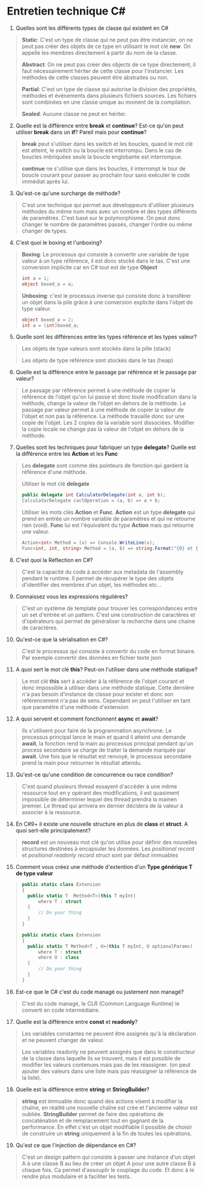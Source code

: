 # Entretien technique C\#

1. Quelles sont les différents types de classe qui existent en C\#

> **Static**: C'est un type de classe qui ne peut pas être instancier, on ne peut pas créer des objets de ce type en utilisant le mot clé **new**. On appelle les membres directement à partir du nom de la classe.
> 
> **Abstract**: On ne peut pas créer des objects de ce type directement, il faut nécessairement hériter de cette classe pour l'instancier. Les méthodes de cette classes peuvent être abstraites ou non.
> 
> **Partial**: C'est un type de classe qui autorise la division des propriétés, méthodes et événements dans plusieurs fichiers sources. Les fichiers sont combinées en une classe unique au moment de la compilation.
> 
> **Sealed**: Aucune classe ne peut en hériter.

2. Quelle est la différence entre **break** et **continue**? Est-ce qu'on peut utiliser **break** dans un **if**? Pareil mais pour **continue**?

> **break** peut s'utiliser dans les switch et les boucles, quand le mot clé est atteint, le switch ou la boucle est interrompu. Dans le cas de boucles imbriquées seule la boucle englobante est interrompue.
> 
> **continue** ne s'utilise que dans les boucles, il interrompt le tour de boucle courant pour passer au prochain tour sans exécuter le code immédiat après lui.

3. Qu'est-ce qu'une surcharge de méthode?

> C'est une technique qui permet aux développeurs d'utiliser plusieurs méthodes du même nom mais avec un nombre et des types différents de paramètres. C'est basé sur le polymorphisme. On peut donc changer le nombre de paramètres passés, changer l'ordre ou même changer de types.

4. C'est quoi le boxing et l'unboxing?

> **Boxing**: Le processus qui consiste à convertir une variable de type valeur à un type référence, il est donc stocké dans le tas. C'est une conversion implicite car en C# tout est de type **Object**
>
> ```csharp
> int a = 1;
> object boxed_a = a;
> ```
> **Unboxing**: c'est le processus inverse qui consiste donc à transférer un objet dans la pile grâce à une conversion explicite dans l'objet de type valeur.
>
> ```csharp
> object boxed_a = 2;
> int a = (int)boxed_a;
> ```

5. Quelle sont les différences entre les types référence et les types valeur?

> Les objets de type valeurs sont stockés dans la pille (stack)
> 
> Les objets de type référence sont stockés dans le tas (heap)

6. Quelle est la différence entre le passage par référence et le passage par valeur?

> Le passage par référence permet à une méthode de copier la référence de l'objet qu'on lui passe et donc toute modification dans la méthode, change la valeur de l'objet en dehors de la méthode.
> Le passage par valeur permet à une méthode de copier la valeur de l'objet et non pas la référence. La méthode travaille donc sur une copie de l'objet. Les 2 copies de la variable sont dissociées. Modifier la copie locale ne change pas la valeur de l'objet en dehors de la méthode.

7. Quelles sont les techniques pour fabriquer un type **delegate**? Quelle est la différence entre les **Action** et les **Func**

> Les **delegate** sont comme des pointeurs de fonction qui gardent la référence d'une méthode.
> 
> Utiliser le mot clé **delegate**
>
> ```csharp
> public delegate int CalculatorDelegate(int a, int b);
> CalculatorDelegate caclOperation = (a, b) => a + b;
> ```
>
> Utiliser les mots clés **Action** et **Func**. **Action** est un type **delegate** qui prend en entrée un nombre variable de paramètres et qui ne retourne rien (void). **Func** lui est l'équivalent du type **Action** mais qui retourne une valeur.
>
> ```csharp
> Action<int> Method = (x) => Console.WriteLine(x);
> Func<int, int, string> Method = (a, b) => string.Format("{0} et {1} sont des entiers", a, b);
> ```

8. C'est quoi la Réflection en C\#?

> C'est la capacité du code à accéder aux metadata de l'assembly pendant le runtime. Il permet de récupérer le type des objets d'identifier des membres d'un objet, les méthodes etc...

9. Connaissez vous les expressions régulières?

> C'est un système de template pour trouver les correspondances entre un set d'entrée et un pattern. C'est une construction de caractères et d'opérateurs qui permet de généraliser la recherche dans une chaine de caractères.

10. Qu'est-ce que la sérialisation en C\#?

> C'est le processus qui consiste à convertir du code en format binaire. Par exemple convertir des données en fichier texte json

11. A quoi sert le mot clé **this**? Peut-on l'utiliser dans une méthode statique?

> Le mot clé **this** sert à accéder à la référence de l'objet courant et donc impossible à utiliser dans une méthode statique. Cette dernière n'a pas besoin d'instance de classe pour exister et donc son référencement n'a pas de sens. Cependant on peut l'utiliser en tant que paramètre d'une méthode d'extension

12. A quoi servent et comment fonctionnent **async** et **await**?

> Ils s'utilisent pour faire de la programmation asynchrone. Le processus principal lance le main et quand il atteint une demande **await**, la fonction rend la main au processus principal pendant qu'un process secondaire se charge de traiter la demande marquée par **await**. Une fois que le résultat est renvoyé, le processus secondaire prend la main pour retourner le résultat attendu.

13. Qu'est-ce qu'une condition de concurrence ou race condition?

> C'est quand plusieurs thread essayent d'accéder à une même ressource tout en y opérant des modifications, il est quasiment impossible de déterminer lequel des thread prendra la mainen premier. Le thread qui arrivera en dernier décidera de la valeur à associer à la ressource.

14. En C\#9+ il existe une nouvelle structure en plus de **class** et **struct**. A quoi sert-elle principalement?

> **record** est un nouveau mot clé qu'on utilise pour définir des nouvelles structures destinées à encapsuler les données.
> Les *positional record* et *positional readonly record struct* sont par défaut immuables

15. Comment vous créez une méthode d'extention d'un **Type générique T de type valeur**

> ```csharp
> public static class Extension
> {
>   public static T  Method<T>(this T myInt) 
>       where T : struct
>   {
>       // Do your thing
>   }
> }
> ```
>
> ```csharp
> public static class Extension
> {
>   public static T Method<T , U>(this T myInt, U optionalParams) 
>       where T : struct
>       where U : class
>   {
>       // Do your thing
>   }
> }
> ```

16. Est-ce que le C# c'est du code managé ou justement non managé?

> C'est du code managé, le CLR (Common Language Runtime) le converti en code intermédiaire.

17. Quelle est la différence entre **const** et **readonly**?

> Les variables constantes ne peuvent être assignés qu'à la déclaration et ne peuvent changer de valeur.
>
> Les variables readonly ne peuvent assignés que dans le constructeur de la classe dans laquelle ils se trouvent, mais il est possible de modifier les valeurs contenues mais pas de les réassigner. (on peut ajouter des valeurs dans une liste mais pas réassigner la référence de la liste).

18. Quelle est la différence entre **string** et **StringBuilder**?

> **string** est immuable donc quand des actions visent à modifier la chaîne, en réalité une nouvelle chaîne est crée et l'ancienne valeur est oubliée.
> **StringBuilder** permet de faire des opérations de concaténation et de remplacement tout en gagnant de la performance. En effet c'est un objet modifiable il possible de choisir de construire un **string** uniquement à la fin de toutes les opérations.

19. Qu'est ce que l'injection de dépendance en C\#?

> C'est un design pattern qui consiste à passer une instance d'un objet A à une classe B au lieu de créer un objet A pour une autre classe B à chaque fois. Ca permet d'assouplir le couplage du code. Et donc à le rendre plus modulaire et à faciliter les tests.
